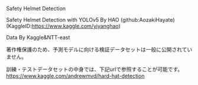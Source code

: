 Safety Helmet Detection

Safety Helmet Detection with YOLOv5 By HAO
(github:AozakiHayate)
(KaggleID:https://www.kaggle.com/yiyanghao)

Data By Kaggle&NTT-east

著作権保護のため、予測モデルに向ける検証データセットは一般に公開されていません。

訓練・テストデータセットの中身では、下記urlで参照することが可能です。
https://www.kaggle.com/andrewmvd/hard-hat-detection

